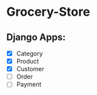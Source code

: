 # Grocery-Store

## Django Apps:
- [x] Category
- [x] Product
- [x] Customer
- [ ] Order
- [ ] Payment
